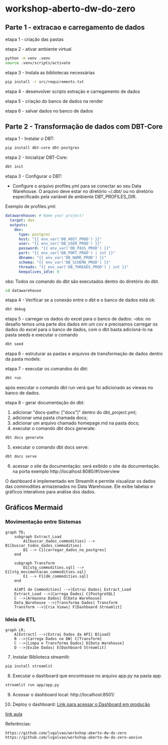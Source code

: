 # workshop-aberto-dw-do-zero

## Parte 1 - extracao e carregamento de dados

etapa 1 - criação das pastas

etapa 2 - ativar ambiente virtual
```bash
python -m venv .venv
source .venv/scripts/activate
```

etapa 3 - Instala as bibliotecas necessárias
```bash
pip install -r src/requirements.txt
```

etapa 4 - desenvolver scripts extração e carregamento de dados

etapa 5 - criação do banco de dados na render

etapa 6 - salvar dados no banco de dados


## Parte 2 - Transformação de dados com DBT-Core

etapa 1 - Instalar o DBT:
```bash
pip install dbt-core dbt-postgres  
```

etapa 2 - Inicializar DBT-Core:
```bash
dbt init
```

etapa 3 - Configurar o DBT:
- Configure o arquivo profiles.yml para se conectar ao seu Data Warehouse. O arquivo deve estar no diretório ~/.dbt/ ou no diretório especificado pela variável de ambiente DBT_PROFILES_DIR.

Exemplo de profiles.yml:

```yaml
datawarehouse: # Name your project!
  target: dev
  outputs:
    dev:
      type: postgres
      host: "{{ env_var('DB_HOST_PROD') }}"
      user: "{{ env_var('DB_USER_PROD') }}"
      password: "{{ env_var('DB_PASS_PROD') }}"
      port: "{{ env_var('DB_PORT_PROD') | int }}"
      dbname: "{{ env_var('DB_NAME_PROD') }}"
      schema: "{{ env_var('DB_SCHEMA_PROD') }}"
      threads: "{{ env_var('DB_THREADS_PROD') | int }}"
      keepalives_idle: 0
```

obs: Todos os comando do dbt são executados dentro do diretório do dbt.
```bash
cd datawarehouse 
```

etapa 4 - Verificar se a conexão entre o dbt e o banco de dados está ok:
```bash
dbt debug
```

etapa 5 - carregar os dados do excel para o banco de dados:
-obs: no desafio temos uma parte dos dados em um csv e precisamos carregar os dados do excel para o banco de dados, com o dbt basta adicioná-lo na pasta seeds e executar o comando
```bash
dbt seed
```

etapa 6 - estruturar as pastas e arquivos de transformação de dados dentro da pasta models:


etapa 7 - executar os comandos do dbt: 
```bash
dbt run
```
após executar o comando dbt run verá que foi adicionado as viewas no banco de dados.

etapa 8 - gerar documentação do dbt:

1. adicionar "docs-paths: ["docs"]" dentro do dbt_project.yml;
2. adicionar uma pasta chamada docs;
3. adicionar um arquivo chamado homepage.md na pasta docs;
4. executar o comando dbt docs generate:
```bash
dbt docs generate
``` 

5. executar o comando dbt docs serve:
```bash
dbt docs serve
```
6. acessar o site da documentação:
será exibido o site da documentação. na porta exemplo http://localhost:8080/#!/overview

O dashboard é implementado em Streamlit e permite visualizar os dados das commodities armazenados no Data Warehouse. Ele exibe tabelas e gráficos interativos para análise dos dados.

## Gráficos Mermaid

### Movimentação entre Sistemas

```mermaid
graph TD;
    subgraph Extract_Load
        A1[buscar_dados_commodities] --> B1[buscar_todos_dados_commodities]
        B1 --> C1[carregar_dados_no_postgres]
    end

    subgraph Transform
        D1[stg_commodities.sql] --> E1[stg_movimentacao_commodities.sql]
        E1 --> F1[dm_commodities.sql]
    end

    A[API de Commodities] -->|Extrai Dados| Extract_Load
    Extract_Load -->|Carrega Dados| C[PostgreSQL]
    C -->|Armazena Dados| D[Data Warehouse]
    Data_Warehouse -->|Transforma Dados| Transform
    Transform -->|Cria Views| F[Dashboard Streamlit]
```

### Ideia de ETL

```mermaid
graph LR;
    A[Extract] -->|Extrai Dados da API| B[Load]
    B -->|Carrega Dados no DW| C[Transform]
    C -->|Limpa e Transforma Dados| D[Data Warehouse]
    D -->|Exibe Dados| E[Dashboard Streamlit]
```

7. Instalar Biblioteca streamlit:
```bash
pip install streamlit
```

8. Executar o dashboard que encontrasse no arquivo app.py na pasta app:
```bash
streamlit run app/app.py
```

9. Acessar o dashboard local:
http://localhost:8501/ 

10. Deploy o dashboard:
[Link para acessar o Dashboard em produção](https://learnstreamilt.streamlit.app/)


[link aula](https://jornadadedados.alpaclass.com/c/cursos/2X13Iw)


Referências:
```bash
https://github.com/lvgalvao/workshop-aberto-dw-do-zero
https://github.com/lvgalvao/workshop-aberto-dw-do-zero-aovivo
```



